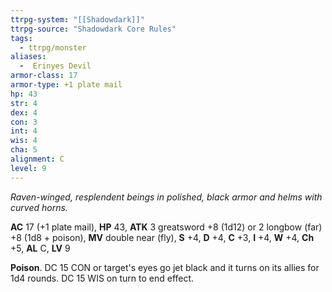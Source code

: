 ```yaml
---
ttrpg-system: "[[Shadowdark]]"
ttrpg-source: "Shadowdark Core Rules"
tags:
  - ttrpg/monster
aliases:
  -  Erinyes Devil
armor-class: 17
armor-type: +1 plate mail
hp: 43
str: 4
dex: 4
con: 3
int: 4
wis: 4
cha: 5
alignment: C
level: 9
---
```


_Raven-winged, resplendent beings in polished, black armor and helms with curved horns._

**AC** 17 (+1 plate mail), **HP** 43, **ATK** 3 greatsword +8 (1d12) or 2 longbow (far) +8 (1d8 + poison), **MV** double near (fly), **S** +4, **D** +4, **C** +3, **I** +4, **W** +4, **Ch** +5, **AL** C, **LV** 9

**Poison**. DC 15 CON or target's eyes go jet black and it turns on its allies for 1d4 rounds. DC 15 WIS on turn to end effect.

